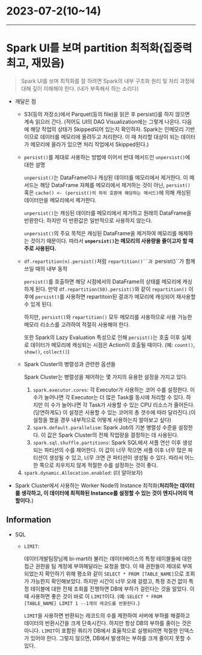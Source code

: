 # 2023-07-2(10~14)

---

# Spark UI를 보며 partition 최적화(집중력 최고, 재밌음)

> Spark UI를 보며 최적화를 잘 하려면 Spark의 내부 구조와 원리 및 처리 과정에 대해 깊이 이해해야 한다. (내가 부족해서 하는 소리다)

- 깨달은 점

    - S3(등의 저장소)에서 Parquet(등의 file)을 읽은 후 persist()를 하지 않으면 계속 읽으러 간다. (적어도 UI의 DAG Visualization에는 그렇게 나온다. 다음에 해당 작업의 상태가 Skipped되어 있는지 확인하자. Spark는 인메모리 기반이므로 데이터를 메모리에 올려두고 처리한다. 이 때 처리할 대상이 되는 데이터가 메모리에 올라가 있으면 처리 작업에서 Skipped된다.)

    - `persist()`를 제대로 사용하는 방법에 이어서 반대 메서드인 `unpersist()`에 대한 설명

        `unpersist()`는 DataFrame이나 캐싱된 데이터를 메모리에서 제거한다. 이 메서드는 해당 DataFrame 자체를 메모리에서 제거하는 것이 아닌, `persist()` 혹은 `cache() <- (persist()의 하위 호환에 해당하는 메서드)`에 의해 캐싱된 데이터만을 메모리에서 제거한다.

        `unpersist()`는 캐싱된 데이터를 메모리에서 제거하고 원래의 DataFrame을 반환한다. 하지만 이 반환값은 일반적으로 사용하지 않는다.

        `unpersist()`의 주요 목적은 캐싱된 DataFrame을 제거하여 메모리를 해제하는 것이기 때문이다. 따라서 **`unpersist()`는 메모리의 사용량을 줄이고자 할 때 주로 사용된다.**

    - `df.repartition(n).persist()`처럼 `repartition()``과 `persist()``가 함께 쓰일 때의 내부 동작

        `persist()`를 호출하면 해당 시점에서의 DataFrame의 상태를 메모리에 캐싱하게 된다. 만약 `df.repartition(50).persist()`와 같이 `repartition()` 이후에 `persist()`를 사용하면 repartitoin된 결과가 메모리에 캐싱되어 재사용할 수 있게 된다.
    
        하지만, `persist()`와 `repartition()` 모두 메모리를 사용하므로 사용 가능한 메모리 리소스를 고려하여 적절히 사용해야 한다. 
    
        또한 Spark의 Lazy Evaluation 특성으로 인해 `persist()`는 호출 이후 실제로 데이터가 메모리에 캐싱되는 시점은 Action이 호출될 때이다. (예: `count()`, `show()`, `collect()`)
    
    - Spark Cluster의 병렬성과 관련한 옵션들
    
        Spark Cluster는 병렬성을 제어하는 몇 가지의 유용한 설정을 가지고 있다.
    
        1. `spark.executor.cores`: 각 Executor가 사용하는 코어 수를 설정한다. 이 수가 늘어나면 각 Executor는 더 많은 Task를 동시에 처리할 수 있다. 하지만 이 수가 늘어나면 각 Task가 사용할 수 있는 CPU 리소스가 줄어든다.(당연하게도) 이 설정은 사용할 수 있는 코어의 총 갯수에 따라 달라진다.(이 설정을 했을 경우 내부적으로 어떻게 사용하는지 알아보고 싶다)
        2. `spark.default.parallelism`: Spark Job의 기본 병렬성 수준을 설정한다. 이 값은 Spark Cluster의 전체 작업량을 결정하는 데 사용된다.
        3. `spark.sql.shuffle.partitions`: Spark SQL에서 셔플 연산 이후 생성되는 파티션의 수를 제어한다. 이 값이 너무 작으면 셔플 이후 너무 많은 파티션이 생성될 수 있고, 너무 크면 큰 파티션이 생성될 수 있다. 따라서 어느 한 쪽으로 치우치지 않게 적절한 수를 설정하는 것이 좋다.
    4. `spark.dynamic.Allocation.enabled`: (더 알아보자)
    
- Spark Cluster에서 사용하는 Worker Node의 Instance 최적화(**처리하는 데이터를 생각하고, 이 데이터에 최적화된 Instance를 설정할 수 있는 것이 엔지니어의 역할이다.**)




## Information

- SQL

    - `LIMIT`: 

        데이터개발팀장님께 bi-mart라 불리는 데이터베이스의 특정 테이블들에 대한 접근 권한을 팀 계정에 부여해달라는 요청을 했다. 이 때 권한들이 제대로 부여되었는지 확인하기 위해 평소와 같이 `SELECT * FROM [TABLE_NAME]`으로 조회가 가능한지 확인해보았다. 하지만 시간이 너무 오래 걸렸고, 특정 조건 없이 특정 테이블에 대한 전체 조회를 진행하면 DB에 부하가 걸린다는 것을 알았다. 이 때 사용하면 좋은 것이 바로 이 `LIMIT`이다. (예: `SELECT * FROM [TABLE_NAME] LIMIT 1 --1개의 레코드를 반환한다.`)

        `LIMIT`을 사용하면 반환되는 레코드의 수를 제한하여 서버에 부하를 해결하고 데이터의 반환시간을 크게 단축시킨다. 하지만 항상 DB의 부하를 줄이는 것은 아니다. `LIMIT`이 포함된 쿼리가 DB에서 효율적으로 실행되려면 적절한 인덱스가 있어야 한다. 그렇지 않으면, DB에서 발생하는 부하를 크게 줄이지 못할 수 있다.